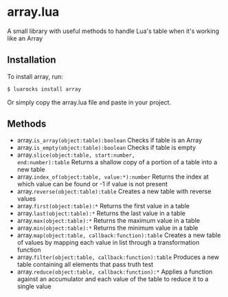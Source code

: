 # array.lua
A small library with useful methods to handle Lua's table when it's working like an Array

## Installation
To install array, run:
```sh
$ luarocks install array
```
Or simply copy the array.lua file and paste in your project.

## Methods
* array.<code>is_array(object:table):boolean</code> Checks if table is an Array
* array.<code>is_empty(object:table):boolean</code> Checks if table is empty
* array.<code>slice(object:table, start:number, end:number):table</code> Returns a shallow copy of a portion of a table into a new table
* array.<code>index_of(object:table, value:*):number</code> Returns the index at which value can be found or -1 if value is not present
* array.<code>reverse(object:table):table</code> Creates a new table with reverse values
* array.<code>first(object:table):*</code> Returns the first value in a table
* array.<code>last(object:table):*</code> Returns the last value in a table
* array.<code>max(object:table):*</code> Returns the maximum value in a table
* array.<code>min(object:table):*</code> Returns the minimum value in a table
* array.<code>map(object:table, callback:function):table</code> Creates a new table of values by mapping each value in list through a transformation function
* array.<code>filter(object:table, callback:function):table</code> Produces a new table containing all elements that pass truth test
* array.<code>reduce(object:table, callback:function):*</code> Applies a function against an accumulator and each value of the table to reduce it to a single value
